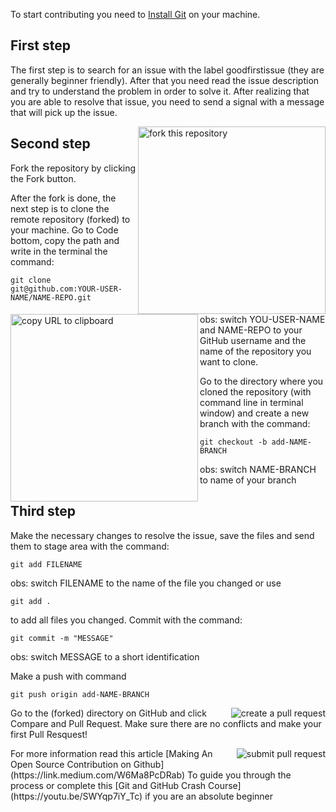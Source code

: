 To start contributing you need to [Install Git](https://git-scm.com/book/en/v2/Getting-Started-Installing-Git) on your machine.


## First step

The first step is to search for an issue with the label goodfirstissue (they are generally beginner friendly). 
After that you need read the issue description and try to understand the problem in order to solve it. After realizing that you are able to resolve that issue, you need to send a signal with a message that will pick up the issue.

<img align="right" width="300" src="https://firstcontributions.github.io/assets/Readme/fork.png" alt="fork this repository" />

## Second step

Fork the repository by clicking the Fork button. 

<img align="left" width="300" src="https://firstcontributions.github.io/assets/Readme/copy-to-clipboard.png" alt="copy URL to clipboard" />

After the fork is done, the next step is to clone the remote repository (forked) to your machine. Go to Code bottom, copy the path and write in the terminal the command:

```
git clone git@github.com:YOUR-USER-NAME/NAME-REPO.git 
```

obs: switch YOU-USER-NAME and NAME-REPO to your GitHub username and the name of the repository you want to clone.

Go to the directory where you cloned the repository (with command line in terminal window) and create a new branch with the command:


```
git checkout -b add-NAME-BRANCH
```

obs: switch NAME-BRANCH to name of your branch

## Third step

Make the necessary changes to resolve the issue, save the files and send them to stage area with the command:

```
git add FILENAME
```

obs: switch FILENAME to the name of the file you changed or use 
```
git add . 
```

to add all files you changed. Commit with the command:

```
git commit -m "MESSAGE"
```

obs: switch MESSAGE to a short identification

Make a push with command

```
git push origin add-NAME-BRANCH
```

<img style="float: right;" src="https://firstcontributions.github.io/assets/Readme/compare-and-pull.png" alt="create a pull request" />


Go to the (forked) directory on GitHub and click Compare and Pull Request. Make sure there are no conflicts and make your first Pull Resquest!

<img style="float: right;" src="https://firstcontributions.github.io/assets/Readme/submit-pull-request.png" alt="submit pull request" />
For more information read this article [Making An Open Source Contribution on Github](https://link.medium.com/W6Ma8PcDRab)
To guide you through the process or complete this [Git and GitHub Crash Course](https://youtu.be/SWYqp7iY_Tc) if you are an absolute beginner
